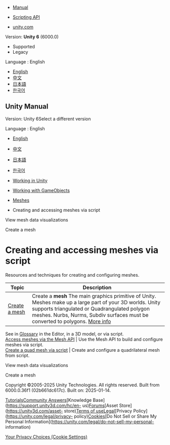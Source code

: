 [](https://docs.unity3d.com)

  * [Manual](../Manual/index.html)
  * [Scripting API](../ScriptReference/index.html)

  * [unity.com](https://unity.com/)

Version: **Unity 6** (6000.0)

  * Supported
  * Legacy

Language : English

  * [English](/Manual/creating-meshes.html)
  * [中文](/cn/current/Manual/creating-meshes.html)
  * [日本語](/ja/current/Manual/creating-meshes.html)
  * [한국어](/kr/current/Manual/creating-meshes.html)

[](https://docs.unity3d.com)

## Unity Manual

Version: Unity 6Select a different version

Language : English

  * [English](/Manual/creating-meshes.html)
  * [中文](/cn/current/Manual/creating-meshes.html)
  * [日本語](/ja/current/Manual/creating-meshes.html)
  * [한국어](/kr/current/Manual/creating-meshes.html)

  * [Working in Unity](working-in-unity.html)
  * [Working with GameObjects](working-with-gameobjects.html)
  * [Meshes](mesh.html)
  * Creating and accessing meshes via script

[](view-mesh-data-visualizations.html)

View mesh data visualizations

[](create-mesh.html)

Create a mesh

# Creating and accessing meshes via script

Resources and techniques for creating and configuring meshes.

**Topic** | **Description**  
---|---  
[Create a mesh](create-mesh.html) | Create a **mesh** The main graphics primitive of Unity. Meshes make up a large part of your 3D worlds. Unity supports triangulated or Quadrangulated polygon meshes. Nurbs, Nurms, Subdiv surfaces must be converted to polygons. [More info](mesh.html)  
See in [Glossary](Glossary.html#Mesh) in the Editor, in a 3D model, or via
script.  
[Access meshes via the Mesh API](UsingtheMeshClass.html) | Use the Mesh API to build and configure meshes via script.  
[Create a quad mesh via script](Example-CreatingaBillboardPlane.html) | Create and configure a quadrilateral mesh from script.  
  
[](view-mesh-data-visualizations.html)

View mesh data visualizations

[](create-mesh.html)

Create a mesh

Copyright ©2005-2025 Unity Technologies. All rights reserved. Built from
6000.0.36f1 (02b661dc617c). Built on: 2025-01-14.

[Tutorials](https://learn.unity.com/)[Community
Answers](https://answers.unity3d.com)[Knowledge
Base](https://support.unity3d.com/hc/en-
us)[Forums](https://forum.unity3d.com)[Asset Store](https://unity3d.com/asset-
store)[Terms of
use](https://docs.unity3d.com/Manual/TermsOfUse.html)[Legal](https://unity.com/legal)[Privacy
Policy](https://unity.com/legal/privacy-
policy)[Cookies](https://unity.com/legal/cookie-policy)[Do Not Sell or Share
My Personal Information](https://unity.com/legal/do-not-sell-my-personal-
information)

[Your Privacy Choices (Cookie Settings)](javascript:void\(0\);)

